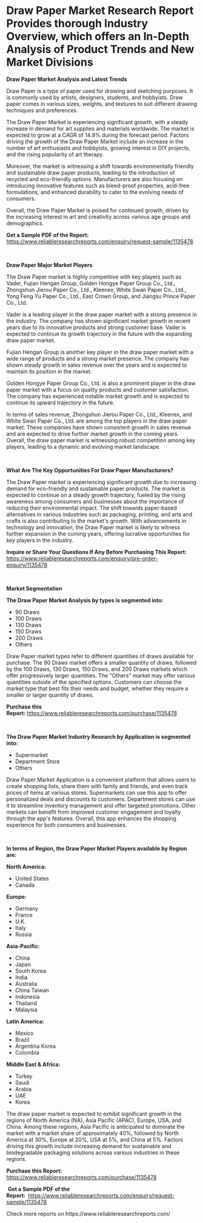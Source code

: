 <p><h1>Draw Paper Market Research Report Provides thorough Industry Overview, which offers an In-Depth Analysis of Product Trends and New Market Divisions</h1></p><p><strong>Draw Paper Market Analysis and Latest Trends</strong></p>
<p><p>Draw Paper is a type of paper used for drawing and sketching purposes. It is commonly used by artists, designers, students, and hobbyists. Draw paper comes in various sizes, weights, and textures to suit different drawing techniques and preferences.</p><p>The Draw Paper Market is experiencing significant growth, with a steady increase in demand for art supplies and materials worldwide. The market is expected to grow at a CAGR of 14.9% during the forecast period. Factors driving the growth of the Draw Paper Market include an increase in the number of art enthusiasts and hobbyists, growing interest in DIY projects, and the rising popularity of art therapy.</p><p>Moreover, the market is witnessing a shift towards environmentally friendly and sustainable draw paper products, leading to the introduction of recycled and eco-friendly options. Manufacturers are also focusing on introducing innovative features such as bleed-proof properties, acid-free formulations, and enhanced durability to cater to the evolving needs of consumers.</p><p>Overall, the Draw Paper Market is poised for continued growth, driven by the increasing interest in art and creativity across various age groups and demographics.</p></p>
<p><strong>Get a Sample PDF of the Report:&nbsp;</strong> <a href="https://www.reliableresearchreports.com/enquiry/request-sample/1135478">https://www.reliableresearchreports.com/enquiry/request-sample/1135478</a></p>
<p>&nbsp;</p>
<p><strong>Draw Paper Major Market Players</strong></p>
<p><p>The Draw Paper market is highly competitive with key players such as Vader, Fujian Hengan Group, Golden Hongye Paper Group Co., Ltd., Zhongshun Jierou Paper Co., Ltd., Kleenex, White Swan Paper Co., Ltd., Yong Feng Yu Paper Co., Ltd., East Crown Group, and Jiangsu Prince Paper Co., Ltd.</p><p>Vader is a leading player in the draw paper market with a strong presence in the industry. The company has shown significant market growth in recent years due to its innovative products and strong customer base. Vader is expected to continue its growth trajectory in the future with the expanding draw paper market.</p><p>Fujian Hengan Group is another key player in the draw paper market with a wide range of products and a strong market presence. The company has shown steady growth in sales revenue over the years and is expected to maintain its position in the market.</p><p>Golden Hongye Paper Group Co., Ltd. is also a prominent player in the draw paper market with a focus on quality products and customer satisfaction. The company has experienced notable market growth and is expected to continue its upward trajectory in the future.</p><p>In terms of sales revenue, Zhongshun Jierou Paper Co., Ltd., Kleenex, and White Swan Paper Co., Ltd. are among the top players in the draw paper market. These companies have shown consistent growth in sales revenue and are expected to drive further market growth in the coming years. Overall, the draw paper market is witnessing robust competition among key players, leading to a dynamic and evolving market landscape.</p></p>
<p>&nbsp;</p>
<p><strong>What Are The Key Opportunities For Draw Paper Manufacturers?</strong></p>
<p><p>The Draw Paper market is experiencing significant growth due to increasing demand for eco-friendly and sustainable paper products. The market is expected to continue on a steady growth trajectory, fueled by the rising awareness among consumers and businesses about the importance of reducing their environmental impact. The shift towards paper-based alternatives in various industries such as packaging, printing, and arts and crafts is also contributing to the market's growth. With advancements in technology and innovation, the Draw Paper market is likely to witness further expansion in the coming years, offering lucrative opportunities for key players in the industry.</p></p>
<p><strong>Inquire or Share Your Questions If Any Before Purchasing This Report:</strong> <a href="https://www.reliableresearchreports.com/enquiry/pre-order-enquiry/1135478">https://www.reliableresearchreports.com/enquiry/pre-order-enquiry/1135478</a></p>
<p>&nbsp;</p>
<p><strong>Market Segmentation</strong></p>
<p><strong>The Draw Paper Market Analysis by types is segmented into:</strong></p>
<p><ul><li>90 Draws</li><li>100 Draws</li><li>130 Draws</li><li>150 Draws</li><li>200 Draws</li><li>Others</li></ul></p>
<p><p>Draw Paper market types refer to different quantities of draws available for purchase. The 90 Draws market offers a smaller quantity of draws, followed by the 100 Draws, 130 Draws, 150 Draws, and 200 Draws markets which offer progressively larger quantities. The "Others" market may offer various quantities outside of the specified options. Customers can choose the market type that best fits their needs and budget, whether they require a smaller or larger quantity of draws.</p></p>
<p><strong>Purchase this Report:&nbsp;</strong><a href="https://www.reliableresearchreports.com/purchase/1135478">https://www.reliableresearchreports.com/purchase/1135478</a></p>
<p>&nbsp;</p>
<p><strong>The Draw Paper Market Industry Research by Application is segmented into:</strong></p>
<p><ul><li>Supermarket</li><li>Department Store</li><li>Others</li></ul></p>
<p><p>Draw Paper Market Application is a convenient platform that allows users to create shopping lists, share them with family and friends, and even track prices of items at various stores. Supermarkets can use this app to offer personalized deals and discounts to customers. Department stores can use it to streamline inventory management and offer targeted promotions. Other markets can benefit from improved customer engagement and loyalty through the app's features. Overall, this app enhances the shopping experience for both consumers and businesses.</p></p>
<p>&nbsp;</p>
<p><strong>In terms of Region, the Draw Paper Market Players available by Region are:</strong></p>
<p>
    <p> <strong> North America: </strong>
        <ul>
            <li>United States</li>
            <li>Canada</li>
        </ul>
        </p> 
    <p> <strong> Europe: </strong>
        <ul>
            <li>Germany</li>
            <li>France</li>
            <li>U.K.</li>
            <li>Italy</li>
            <li>Russia</li>
        </ul>
        </p> 
    <p> <strong> Asia-Pacific: </strong>
        <ul>
            <li>China</li>
            <li>Japan</li>
            <li>South Korea</li>
            <li>India</li>
            <li>Australia</li>
            <li>China Taiwan</li>
            <li>Indonesia</li>
            <li>Thailand</li>
            <li>Malaysia</li>
        </ul>
        </p> 
    <p> <strong> Latin America: </strong>
        <ul>
            <li>Mexico</li>
            <li>Brazil</li>
            <li>Argentina Korea</li>
            <li>Colombia</li>
        </ul>
        </p> 
    <p> <strong> Middle East & Africa: </strong>
        <ul>
            <li>Turkey</li>
            <li>Saudi</li>
            <li>Arabia</li>
            <li>UAE</li>
            <li>Korea</li>
        </ul>
    </p>
    </p>
<p><p>The draw paper market is expected to exhibit significant growth in the regions of North America (NA), Asia Pacific (APAC), Europe, USA, and China. Among these regions, Asia Pacific is anticipated to dominate the market with a market share of approximately 40%, followed by North America at 30%, Europe at 20%, USA at 5%, and China at 5%. Factors driving this growth include increasing demand for sustainable and biodegradable packaging solutions across various industries in these regions.</p></p>
<p><strong>Purchase this Report: </strong><a href="https://www.reliableresearchreports.com/purchase/1135478">https://www.reliableresearchreports.com/purchase/1135478</a></p>
<p>&nbsp;<strong>Get a Sample PDF of the Report:&nbsp;&nbsp;</strong><a href="https://www.reliableresearchreports.com/enquiry/request-sample/1135478">https://www.reliableresearchreports.com/enquiry/request-sample/1135478</a></p>
<p><strong></strong></p>
<p>Check more reports on https://www.reliableresearchreports.com/</p>